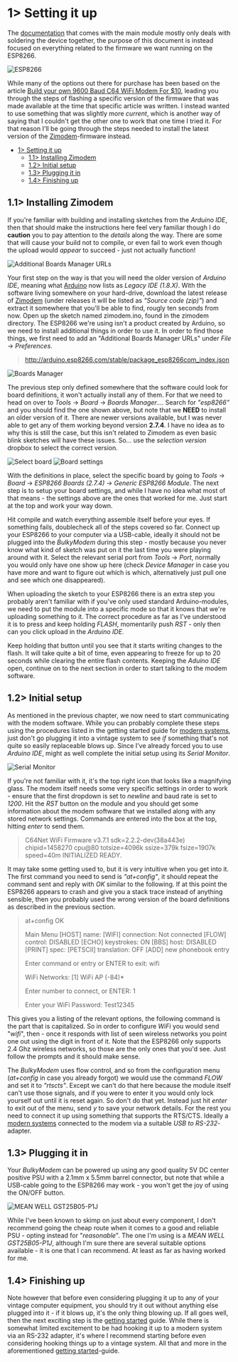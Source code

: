 # 1> Setting it up
The [documentation](https://github.com/tebl/BulkyModem/tree/main/BulkyModem%20Module) that comes with the main module mostly only deals with soldering the device together, the purpose of this document is instead focused on everything related to the firmware we want running on the ESP8266.

![ESP8266](https://raw.githubusercontent.com/tebl/BulkyModem/main/gallery/setup_esp8266.jpg)

While many of the options out there for purchase has been based on the article [Build your own 9600 Baud C64 WiFi Modem For $10](https://1200baud.wordpress.com/2017/03/04/build-your-own-9600-baud-c64-wifi-modem-for-20/), leading you through the steps of flashing a specific version of the firmware that was made available at the time that specific article was written. I instead wanted to use something that was slightly more *current*, which is another way of saying that I couldn't get the other one to work that one time I tried it. For that reason I'll be going through the steps needed to install the latest version of the [Zimodem](https://github.com/bozimmerman/Zimodem)-firmware instead.

- [1> Setting it up](#1-setting-it-up)
  - [1.1> Installing Zimodem](#11-installing-zimodem)
  - [1.2> Initial setup](#12-initial-setup)
  - [1.3> Plugging it in](#13-plugging-it-in)
  - [1.4> Finishing up](#14-finishing-up)

## 1.1> Installing Zimodem
If you're familiar with building and installing sketches from the *Arduino IDE*, then that should make the instructions here feel very familiar though I do **caution** you to pay attention to the *details* along the way. There are some that will cause your build not to compile, or even fail to work even though the upload would *appear* to succeed - just not actually function!

![Additional Boards Manager URLs](https://raw.githubusercontent.com/tebl/BulkyModem/main/gallery/arduino_preferences.png)

Your first step on the way is that you will need the older version of *Arduino IDE*, meaning what [Arduino](https://www.arduino.cc/en/software) now lists as *Legacy IDE (1.8.X)*. With the software living somewhere on your hard-drive, download the latest release of [Zimodem](https://github.com/bozimmerman/Zimodem) (under releases it will be listed as *"Source code (zip)"*) and extract it somewhere that you'll be able to find, rougly ten seconds from now. Open up the sketch named zimodem.ino, found in the zimodem directory. The ESP8266 we're using isn't a product created by Arduino, so we need to install additional things in order to use it. In order to find those things, we first need to add an "Additional Boards Manager URLs" under *File* &rarr; *Preferences*.

> http://arduino.esp8266.com/stable/package_esp8266com_index.json

![Boards Manager](https://raw.githubusercontent.com/tebl/BulkyModem/main/gallery/arduino_boards.png)

The previous step only defined somewhere that the software could look for board definitions, it won't actually install any of them. For that we need to head on over to *Tools* &rarr; *Board <selected board name>* &rarr; *Boards Manager...*. Search for *"esp8266"* and you should find the one shown above, but note that we **NEED** to install an older version of it. There are newer versions available, but I was never able to get any of them working beyond version **2.7.4**. I have no idea as to why this is still the case, but this isn't related to Zimodem as even basic blink sketches will have these issues. So... use the *selection version* dropbox to select the correct version.

![Select board](https://raw.githubusercontent.com/tebl/BulkyModem/main/gallery/arduino_select.png)
![Board settings](https://raw.githubusercontent.com/tebl/BulkyModem/main/gallery/arduino_settings.png)

With the definitions in place, select the specific board by going to *Tools* &rarr; *Board <selected board name>* &rarr; *ESP8266 Boards (2.7.4)* &rarr; *Generic ESP8266 Module*. The next step is to setup your board settings, and while I have no idea what most of that means - the settings above are the ones that worked for me. Just start at the top and work your way down.

Hit compile and watch everything assemble itself before your eyes. If something fails, doublecheck all of the steps covered so far. Connect up your ESP8266 to your computer via a USB-cable, ideally it should not be plugged into the *BulkyModem* during this step - mostly because you never know what kind of sketch was put on it the last time you were playing around with it. Select the relevant serial port from *Tools* &rarr; *Port*, normally you would only have one show up here (check *Device Manager* in case you have more and want to figure out which is which, alternatively just pull one and see which one disappeared).

When uploading the sketch to your ESP8266 there is an extra step you probably aren't familiar with if you've only used standard Arduino-modules, we need to put the module into a specific mode so that it knows that we're uploading something to it. The correct procedure as far as I've understood it is to press and keep holding *FLASH*, momentarily push *RST* - only then can you click upload in the *Arduino IDE*.

Keep holding that button until you see that it starts writing changes to the flash. It will take quite a bit of time, even appearing to freeze for up to 20 seconds while clearing the entire flash contents. Keeping the *Aduino IDE* open, continue on to the next section in order to start talking to the modem software.

## 1.2> Initial setup
As mentioned in the previous chapter, we now need to start communicating with the modem software. While you can probably complete these steps using the procedures listed in the getting started guide for [modern systems](https://github.com/tebl/BulkyModem/blob/main/documentation/getting_started_modern.md), just don't go plugging it into a vintage system to see *if* something that's not quite so easily replaceable blows up. Since I've already forced you to use *Arduino IDE*, might as well complete the initial setup using its *Serial Monitor*.

![Serial Monitor](https://raw.githubusercontent.com/tebl/BulkyModem/main/gallery/arduino_serial_monitor.png)

If you're not familiar with it, it's the top right icon that looks like a magnifying glass. The modem itself needs some very specific settings in order to work - ensure that the first dropdown is set to *newline* and baud rate is set to *1200*. Hit the *RST* button on the module and you should get some information about the modem software that we installed along with any stored network settings. Commands are entered into the box at the top, hitting *enter* to send them.

> C64Net WiFi Firmware v3.7.1
> sdk=2.2.2-dev(38a443e) chipid=1458270 cpu@80
> totsize=4096k ssize=379k fsize=1907k speed=40m
> INITIALIZED
> READY.

It may take some getting used to, but it is very intuitive when you get into it. The first command you need to send is *"at+config"*, it should repeat the command sent and reply with *OK* similar to the following. If at this point the ESP8266 appears to crash and give you a stack trace instead of anything sensible, then you probably used the wrong version of the board definitions as described in the previous section.

> at+config
> OK
> 
> Main Menu
> [HOST] name: 
> [WIFI] connection: Not connected
> [FLOW] control: DISABLED
> [ECHO] keystrokes: ON
> [BBS] host: DISABLED
> [PRINT] spec: 
> [PETSCII] translation: OFF
> [ADD] new phonebook entry
> 
> Enter command or entry or ENTER to exit: wifi
>
> WiFi Networks:
> [1] WiFi AP (-84)*
>
>Enter number to connect, or ENTER: 1
>
> Enter your WiFi Password: Test12345
>

This gives you a listing of the relevant options, the following command is the part that is capitalized. So in order to configure *WiFi* you would send "*wifi*", then - once it responds with list of seen wireless networks you point one out using the digit in front of it. Note that the ESP8266 only supports 2.4 Ghz wireless networks, so those are the only ones that you'd see. Just follow the prompts and it should make sense.

The *BulkyModem* uses flow control, and so from the configuration menu (*at+config* in case you already forgot) we would use the command *FLOW* and set it to *"rtscts"*. Except we can't do that here because the module itself can't use those signals, and if you were to enter it you would only lock yourself out until it is reset again. So don't do that yet. Instead just hit *enter* to exit out of the menu, send *y* to save your network details. For the rest you need to connect it up using something that supports the RTS/CTS. Ideally a [modern systems](https://github.com/tebl/BulkyModem/blob/main/documentation/getting_started_modern.md) connected to the modem via a suitable *USB to RS-232*-adapter.

## 1.3> Plugging it in
Your *BulkyModem* can be powered up using any good quality 5V DC center positive PSU with a 2.1mm x 5.5mm barrel connector, but note that while a USB-cable going to the ESP8266 may work - you won't get the joy of using the ON/OFF button. 

![MEAN WELL GST25B05-P1J](https://github.com/tebl/BulkyMIDI-32/raw/main/gallery/mean_well_psu.jpg)

While I've been known to skimp on just about every component, I don't recommend going the cheap route when it comes to a good and reliable PSU - opting instead for "*reasonable*". The one I'm using is a *MEAN WELL GST25B05-P1J*, although I'm sure there are several suitable options available - it is one that I can recommend. At least as far as having worked for me.

## 1.4> Finishing up
Note however that before even considering plugging it up to any of your vintage computer equipment, you should try it out without anything else plugged into it - if it blows up, it's the only thing blowing up. If all goes well, then the next exciting step is the [getting started](https://github.com/tebl/BulkyModem/blob/main/documentation/getting_started.md) guide. While there is somewhat limited excitement to be had hooking it up to a modern system via an RS-232 adapter, it's where I recommend starting before even considering hooking things up to a vintage system. All that and more in the aforementioned [getting started](https://github.com/tebl/BulkyModem/blob/main/documentation/getting_started.md)-guide.